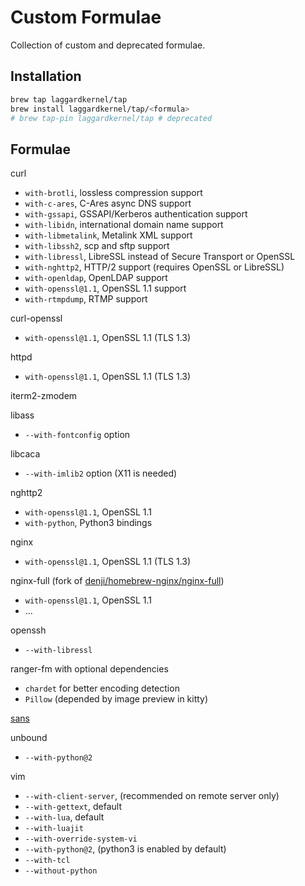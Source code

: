 # Custom Formulae
Collection of custom and deprecated formulae.

## Installation

```bash
brew tap laggardkernel/tap
brew install laggardkernel/tap/<formula>
# brew tap-pin laggardkernel/tap # deprecated
```

## Formulae
curl
- `with-brotli`, lossless compression support
- `with-c-ares`, C-Ares async DNS support
- `with-gssapi`, GSSAPI/Kerberos authentication support
- `with-libidn`, international domain name support
- `with-libmetalink`, Metalink XML support
- `with-libssh2`, scp and sftp support
- `with-libressl`, LibreSSL instead of Secure Transport or OpenSSL
- `with-nghttp2`, HTTP/2 support (requires OpenSSL or LibreSSL)
- `with-openldap`, OpenLDAP support
- `with-openssl@1.1`, OpenSSL 1.1 support
- `with-rtmpdump`, RTMP support

curl-openssl
- `with-openssl@1.1`, OpenSSL 1.1 (TLS 1.3)

httpd
- `with-openssl@1.1`, OpenSSL 1.1 (TLS 1.3)

iterm2-zmodem

libass
- `--with-fontconfig` option

libcaca
- `--with-imlib2` option (X11 is needed)

nghttp2
- `with-openssl@1.1`, OpenSSL 1.1
- `with-python`, Python3 bindings

nginx
- `with-openssl@1.1`, OpenSSL 1.1 (TLS 1.3)

nginx-full (fork of [denji/homebrew-nginx/nginx-full](https://github.com/denji/homebrew-nginx))
- `with-openssl@1.1`, OpenSSL 1.1
- ...

openssh
- `--with-libressl`

ranger-fm with optional dependencies
- `chardet` for better encoding detection
- `Pillow` (depended by image preview in kitty)

[sans](https://github.com/puxxustc/sans)

unbound
- `--with-python@2`

vim
- `--with-client-server`, (recommended on remote server only)
- `--with-gettext`, default
- `--with-lua`, default
- `--with-luajit`
- `--with-override-system-vi`
- `--with-python@2`, (python3 is enabled by default)
- `--with-tcl`
- `--without-python`
